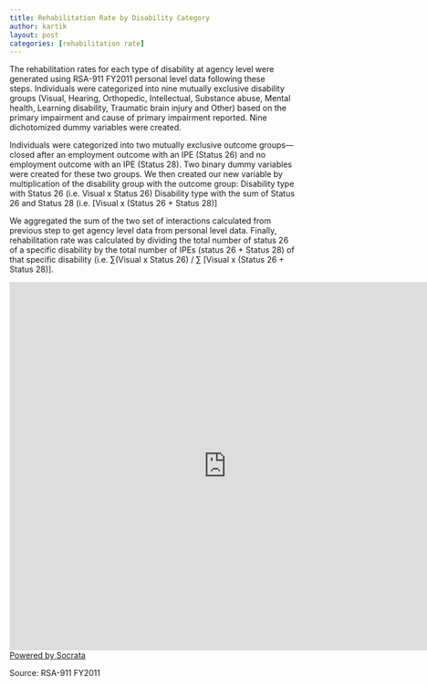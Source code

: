 ```yaml
---
title: Rehabilitation Rate by Disability Category
author: kartik
layout: post
categories: [rehabilitation rate]
---
```

<p>The rehabilitation rates for each type of disability at agency level were generated using RSA-911 FY2011 personal level data following these steps. Individuals were categorized into nine mutually exclusive disability groups (Visual, Hearing, Orthopedic, Intellectual, Substance abuse, Mental health, Learning disability, Traumatic brain injury and Other) based on the primary impairment and cause of primary impairment reported. Nine dichotomized dummy variables were created.</p>


<p>Individuals were categorized into two mutually exclusive outcome groups—closed after an employment outcome with an IPE (Status 26) and no employment outcome with an IPE (Status 28). Two binary dummy variables were created for these two groups. We then created our new variable by multiplication of the disability group with the outcome group:
Disability type with Status 26 (i.e. Visual x Status 26)
Disability type with the sum of Status 26 and Status 28 (i.e. [Visual x (Status 26 + Status 28)]
</p>
<p>We aggregated the sum of the two set of interactions calculated from previous step to get agency level data from personal level data.
Finally, rehabilitation rate was calculated by dividing the total number of status 26 of a specific disability by the total number of IPEs (status 26 + Status 28) of that specific disability (i.e. ∑(Visual x Status 26) / ∑ [Visual x (Status 26 + Status 28)].</p>

<div><iframe width="760px" height="646px" frameborder="0" scrolling="no" src="https://opendata.socrata.com/w/3ggm-6fg4/y34g-bnf3?cur=IQXOrUeYPQ9&amp;from=root"></iframe><a href="http://www.socrata.com/" target="_blank">Powered by Socrata</a></div>
<p>Source: RSA-911 FY2011</p>